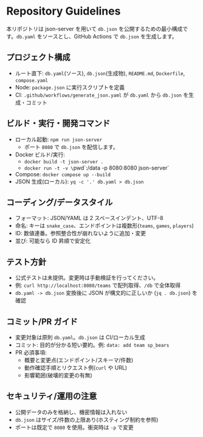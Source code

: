 # Repository Guidelines

本リポジトリは json-server を用いて `db.json` を公開するための最小構成です。`db.yaml` をソースとし、GitHub Actions で `db.json` を生成します。

## プロジェクト構成
- ルート直下: `db.yaml`(ソース), `db.json`(生成物), `README.md`, `Dockerfile`, `compose.yaml`
- Node: `package.json` に実行スクリプトを定義
- CI: `.github/workflows/generate_json.yaml` が `db.yaml` から `db.json` を生成・コミット

## ビルド・実行・開発コマンド
- ローカル起動: `npm run json-server`
  - ポート `8080` で `db.json` を配信します。
- Docker ビルド/実行:
  - `docker build -t json-server .`
  - `docker run -t -v \`pwd\`:/data -p 8080:8080 json-server`
- Compose: `docker compose up --build`
- JSON 生成(ローカル): `yq -c '.' db.yaml > db.json`

## コーディング/データスタイル
- フォーマット: JSON/YAML は 2 スペースインデント、UTF-8
- 命名: キーは `snake_case`、エンドポイントは複数形(`teams`, `games`, `players`)
- ID: 数値連番。参照整合性が崩れないように追加・変更
- 並び: 可能なら ID 昇順で安定化

## テスト方針
- 公式テストは未提供。変更時は手動検証を行ってください。
- 例: `curl http://localhost:8080/teams` で配列取得、`/db` で全体取得
- `db.yaml -> db.json` 変換後に JSON が構文的に正しいか (`jq . db.json`) を確認

## コミット/PR ガイド
- 変更対象は原則 `db.yaml`。`db.json` は CI/ローカル生成
- コミット: 目的が分かる短い要約。例: `data: add team sp_bears`
- PR 必須事項:
  - 概要と変更点(エンドポイント/スキーマ/件数)
  - 動作確認手順とリクエスト例(`curl` や URL)
  - 影響範囲(破壊的変更の有無)

## セキュリティ/運用の注意
- 公開データのみを格納し、機密情報は入れない
- `db.json` はサイズ/件数の上限あり(ホスティング制約を参照)
- ポートは既定で `8080` を使用。衝突時は `-p` で変更

